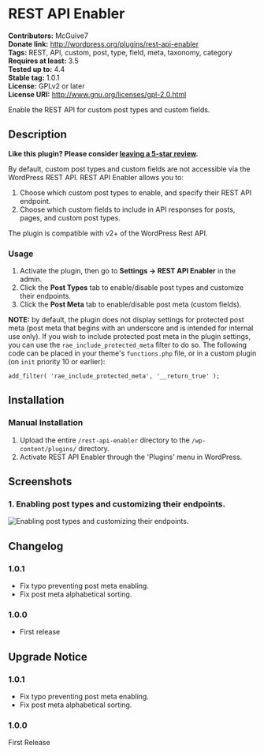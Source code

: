 # REST API Enabler #
**Contributors:**      McGuive7  
**Donate link:**       http://wordpress.org/plugins/rest-api-enabler  
**Tags:**              REST, API, custom, post, type, field, meta, taxonomy, category  
**Requires at least:** 3.5  
**Tested up to:**      4.4  
**Stable tag:**        1.0.1  
**License:**           GPLv2 or later  
**License URI:**       http://www.gnu.org/licenses/gpl-2.0.html  

Enable the REST API for custom post types and custom fields.

## Description ##

**Like this plugin? Please consider [leaving a 5-star review](https://wordpress.org/support/view/plugin-reviews/rest-api-enabler).**

By default, custom post types and custom fields are not accessible via the WordPress REST API. REST API Enabler allows you to:

1. Choose which custom post types to enable, and specify their REST API endpoint.
2. Choose which custom fields to include in API responses for posts, pages, and custom post types.

The plugin is compatible with v2+ of the WordPress Rest API.

### Usage ###

1. Activate the plugin, then go to **Settings &rarr; REST API Enabler** in the admin.
2. Click the **Post Types** tab to enable/disable post types and customize their endpoints.
3. Click the **Post Meta** tab to enable/disable post meta (custom fields).

**NOTE:** by default, the plugin does not display settings for protected post meta (post meta that begins with an underscore and is intended for internal use only). If you wish to include protected post meta in the plugin settings, you can use the `rae_include_protected_meta` filter to do so. The following code can be placed in your theme's `functions.php` file, or in a custom plugin (on `init` priority 10 or earlier):


	add_filter( 'rae_include_protected_meta', '__return_true' );



## Installation ##

### Manual Installation ###

1. Upload the entire `/rest-api-enabler` directory to the `/wp-content/plugins/` directory.
2. Activate REST API Enabler through the 'Plugins' menu in WordPress.


## Screenshots ##

### 1. Enabling post types and customizing their endpoints. ###
![Enabling post types and customizing their endpoints.]()



## Changelog ##

### 1.0.1 ###
* Fix typo preventing post meta enabling.
* Fix post meta alphabetical sorting.

### 1.0.0 ###
* First release

## Upgrade Notice ##

### 1.0.1 ###
* Fix typo preventing post meta enabling.
* Fix post meta alphabetical sorting.

### 1.0.0 ###
First Release